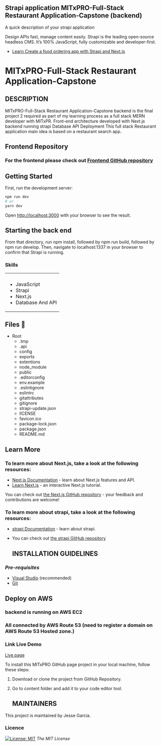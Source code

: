## Strapi application MITxPRO-Full-Stack Restaurant Application-Capstone (backend)

A quick description of your strapi application

Design APIs fast, manage content easily.
Strapi is the leading open-source headless CMS. It’s 100% JavaScript, fully customizable and developer-first.

- [Learn Create a food ordering app with Strapi and Next.js](https://strapi.io/blog/nextjs-react-hooks-strapi-food-app-1)

# MITxPRO-Full-Stack Restaurant Application-Capstone

## DESCRIPTION

MITxPRO-Full-Stack Restaurant Application-Capstone backend is the final project 2 required as part of my learning process as a full stack MERN developer with MITxPR.
Front-end architecture developed with Next.js
backend running strapi
Database
API
Deployment
This full stack Restaurant application main idea is based on a restaurant search app.

## Frontend Repository

 ### For the frontend please check out [Frontend GitHub repository](https://github.com/jgdovis/MITxPRO_Full-StackRestaurantApplicationCapstone)
 
## Getting Started

First, run the development server:

```bash
npm run dev
# or
yarn dev
```

Open [http://localhost:3000](http://localhost:3000) with your browser to see the result.

## Starting the back end
From that directory, run npm install, followed by npm run build, followed by npm run develop. Then, navigate to localhost:1337 in your browser to confirm that Strapi is running.

<!-- Skils -->
### Skills 
<table>
  <tbody>
    <tr>
      <th align="center"></th>
    </tr>
    <tr>
      <td>
        <ul>
          <li>JavaScript</li>
          <li>Strapi</li>
          <li>Next.js</li>
          <li>Database And API</li>
  <tbody>
<table>

 ## Files 📁
 - Root
   - .tmp
   - .api
   - config
   - exports
   - extentions
   - node_module
   - public
   - .editorconfig
   - env.example
   - .eslintignore
   - eslintrc
   - gitattributes
   - gitignore
   - strapi-update.json
   - lICENSE
   - favicon.ico
   - package-lock.json
   - package.json
   - README.md


## Learn More

### To learn more about Next.js, take a look at the following resources:

- [Next.js Documentation](https://nextjs.org/docs) - learn about Next.js features and API.
- [Learn Next.js](https://nextjs.org/learn) - an interactive Next.js tutorial.

You can check out [the Next.js GitHub repository](https://github.com/vercel/next.js/) - your feedback and contributions are welcome!
  
  ### To learn more about strapi, take a look at the following resources:

- [strapi Documentation](https://strapi.io/resource-center) - learn about strapi.
- You can check out [the strapi GitHub repository](https://github.com/strapi/)
  
  
  ## INSTALLATION GUIDELINES

### _Pre-requisites_


- [Visual Studio](https://visualstudio.microsoft.com/downloads/) (recommended)
- [Git](https://github.com/git-guides/install-git)

 
## Deploy on AWS
  
### backend is running on AWS EC2
### All connected by AWS Route 53 (need to register a domain on AWS Route 53 Hosted zone.)

  
  <!-- Link Live Demo -->
### Link Live Demo
[Live page](http://www.jesse-garciafullstackrestaurantapp.com/)


To install this MITxPRO GitHub page project in your local machine, follow these steps:

1. Download or clone the project from GitHub Repository.
2. Go to content folder and add it to your code editor tool.

   ## MAINTAINERS

This project is maintained by Jesse Garcia. 
  
<!-- LICENSE -->
### Licence 
[![License: MIT](https://img.shields.io/badge/License-MIT-yellow.svg)](https://opensource.org/licenses/MIT) *The MIT License*
